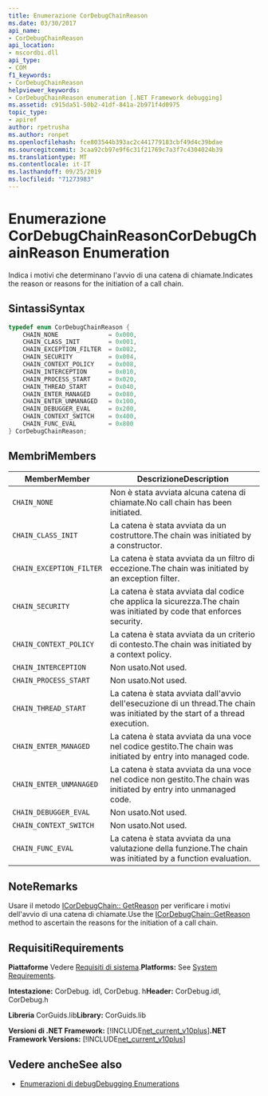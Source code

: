 ```yaml
---
title: Enumerazione CorDebugChainReason
ms.date: 03/30/2017
api_name:
- CorDebugChainReason
api_location:
- mscordbi.dll
api_type:
- COM
f1_keywords:
- CorDebugChainReason
helpviewer_keywords:
- CorDebugChainReason enumeration [.NET Framework debugging]
ms.assetid: c915da51-50b2-41df-841a-2b971f4d0975
topic_type:
- apiref
author: rpetrusha
ms.author: ronpet
ms.openlocfilehash: fce803544b393ac2c441779183cbf49d4c39bdae
ms.sourcegitcommit: 3caa92cb97e9f6c31f21769c7a3f7c4304024b39
ms.translationtype: MT
ms.contentlocale: it-IT
ms.lasthandoff: 09/25/2019
ms.locfileid: "71273983"
---
```

# <a name="cordebugchainreason-enumeration"></a><span data-ttu-id="69d9a-102">Enumerazione CorDebugChainReason</span><span class="sxs-lookup"><span data-stu-id="69d9a-102">CorDebugChainReason Enumeration</span></span>
<span data-ttu-id="69d9a-103">Indica i motivi che determinano l'avvio di una catena di chiamate.</span><span class="sxs-lookup"><span data-stu-id="69d9a-103">Indicates the reason or reasons for the initiation of a call chain.</span></span>  
  
## <a name="syntax"></a><span data-ttu-id="69d9a-104">Sintassi</span><span class="sxs-lookup"><span data-stu-id="69d9a-104">Syntax</span></span>  
  
```cpp  
typedef enum CorDebugChainReason {  
    CHAIN_NONE              = 0x000,  
    CHAIN_CLASS_INIT        = 0x001,  
    CHAIN_EXCEPTION_FILTER  = 0x002,  
    CHAIN_SECURITY          = 0x004,  
    CHAIN_CONTEXT_POLICY    = 0x008,  
    CHAIN_INTERCEPTION      = 0x010,  
    CHAIN_PROCESS_START     = 0x020,  
    CHAIN_THREAD_START      = 0x040,  
    CHAIN_ENTER_MANAGED     = 0x080,  
    CHAIN_ENTER_UNMANAGED   = 0x100,  
    CHAIN_DEBUGGER_EVAL     = 0x200,  
    CHAIN_CONTEXT_SWITCH    = 0x400,  
    CHAIN_FUNC_EVAL         = 0x800  
} CorDebugChainReason;  
```  
  
## <a name="members"></a><span data-ttu-id="69d9a-105">Membri</span><span class="sxs-lookup"><span data-stu-id="69d9a-105">Members</span></span>  
  
|<span data-ttu-id="69d9a-106">Member</span><span class="sxs-lookup"><span data-stu-id="69d9a-106">Member</span></span>|<span data-ttu-id="69d9a-107">Descrizione</span><span class="sxs-lookup"><span data-stu-id="69d9a-107">Description</span></span>|  
|------------|-----------------|  
|`CHAIN_NONE`|<span data-ttu-id="69d9a-108">Non è stata avviata alcuna catena di chiamate.</span><span class="sxs-lookup"><span data-stu-id="69d9a-108">No call chain has been initiated.</span></span>|  
|`CHAIN_CLASS_INIT`|<span data-ttu-id="69d9a-109">La catena è stata avviata da un costruttore.</span><span class="sxs-lookup"><span data-stu-id="69d9a-109">The chain was initiated by a constructor.</span></span>|  
|`CHAIN_EXCEPTION_FILTER`|<span data-ttu-id="69d9a-110">La catena è stata avviata da un filtro di eccezione.</span><span class="sxs-lookup"><span data-stu-id="69d9a-110">The chain was initiated by an exception filter.</span></span>|  
|`CHAIN_SECURITY`|<span data-ttu-id="69d9a-111">La catena è stata avviata dal codice che applica la sicurezza.</span><span class="sxs-lookup"><span data-stu-id="69d9a-111">The chain was initiated by code that enforces security.</span></span>|  
|`CHAIN_CONTEXT_POLICY`|<span data-ttu-id="69d9a-112">La catena è stata avviata da un criterio di contesto.</span><span class="sxs-lookup"><span data-stu-id="69d9a-112">The chain was initiated by a context policy.</span></span>|  
|`CHAIN_INTERCEPTION`|<span data-ttu-id="69d9a-113">Non usato.</span><span class="sxs-lookup"><span data-stu-id="69d9a-113">Not used.</span></span>|  
|`CHAIN_PROCESS_START`|<span data-ttu-id="69d9a-114">Non usato.</span><span class="sxs-lookup"><span data-stu-id="69d9a-114">Not used.</span></span>|  
|`CHAIN_THREAD_START`|<span data-ttu-id="69d9a-115">La catena è stata avviata dall'avvio dell'esecuzione di un thread.</span><span class="sxs-lookup"><span data-stu-id="69d9a-115">The chain was initiated by the start of a thread execution.</span></span>|  
|`CHAIN_ENTER_MANAGED`|<span data-ttu-id="69d9a-116">La catena è stata avviata da una voce nel codice gestito.</span><span class="sxs-lookup"><span data-stu-id="69d9a-116">The chain was initiated by entry into managed code.</span></span>|  
|`CHAIN_ENTER_UNMANAGED`|<span data-ttu-id="69d9a-117">La catena è stata avviata da una voce nel codice non gestito.</span><span class="sxs-lookup"><span data-stu-id="69d9a-117">The chain was initiated by entry into unmanaged code.</span></span>|  
|`CHAIN_DEBUGGER_EVAL`|<span data-ttu-id="69d9a-118">Non usato.</span><span class="sxs-lookup"><span data-stu-id="69d9a-118">Not used.</span></span>|  
|`CHAIN_CONTEXT_SWITCH`|<span data-ttu-id="69d9a-119">Non usato.</span><span class="sxs-lookup"><span data-stu-id="69d9a-119">Not used.</span></span>|  
|`CHAIN_FUNC_EVAL`|<span data-ttu-id="69d9a-120">La catena è stata avviata da una valutazione della funzione.</span><span class="sxs-lookup"><span data-stu-id="69d9a-120">The chain was initiated by a function evaluation.</span></span>|  
  
## <a name="remarks"></a><span data-ttu-id="69d9a-121">Note</span><span class="sxs-lookup"><span data-stu-id="69d9a-121">Remarks</span></span>  
 <span data-ttu-id="69d9a-122">Usare il metodo [ICorDebugChain:: GetReason](icordebugchain-getreason-method.md) per verificare i motivi dell'avvio di una catena di chiamate.</span><span class="sxs-lookup"><span data-stu-id="69d9a-122">Use the [ICorDebugChain::GetReason](icordebugchain-getreason-method.md) method to ascertain the reasons for the initiation of a call chain.</span></span>  
  
## <a name="requirements"></a><span data-ttu-id="69d9a-123">Requisiti</span><span class="sxs-lookup"><span data-stu-id="69d9a-123">Requirements</span></span>  
 <span data-ttu-id="69d9a-124">**Piattaforme** Vedere [Requisiti di sistema](../../get-started/system-requirements.md).</span><span class="sxs-lookup"><span data-stu-id="69d9a-124">**Platforms:** See [System Requirements](../../get-started/system-requirements.md).</span></span>  
  
 <span data-ttu-id="69d9a-125">**Intestazione:** CorDebug. idl, CorDebug. h</span><span class="sxs-lookup"><span data-stu-id="69d9a-125">**Header:** CorDebug.idl, CorDebug.h</span></span>  
  
 <span data-ttu-id="69d9a-126">**Libreria** CorGuids.lib</span><span class="sxs-lookup"><span data-stu-id="69d9a-126">**Library:** CorGuids.lib</span></span>  
  
 <span data-ttu-id="69d9a-127">**Versioni di .NET Framework:** [!INCLUDE[net_current_v10plus](../../../../includes/net-current-v10plus-md.md)]</span><span class="sxs-lookup"><span data-stu-id="69d9a-127">**.NET Framework Versions:** [!INCLUDE[net_current_v10plus](../../../../includes/net-current-v10plus-md.md)]</span></span>  
  
## <a name="see-also"></a><span data-ttu-id="69d9a-128">Vedere anche</span><span class="sxs-lookup"><span data-stu-id="69d9a-128">See also</span></span>

- [<span data-ttu-id="69d9a-129">Enumerazioni di debug</span><span class="sxs-lookup"><span data-stu-id="69d9a-129">Debugging Enumerations</span></span>](debugging-enumerations.md)
